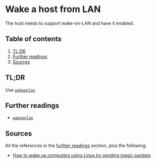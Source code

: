 # Wake a host from LAN

The host needs to support wake-on-LAN and have it enabled.

## Table of contents <!-- omit in toc -->

1. [TL;DR](#tldr)
1. [Further readings](#further-readings)
1. [Sources](#sources)

## TL;DR

Use [`wakeonlan`][wakeonlan].

## Further readings

- [`wakeonlan`][wakeonlan]

## Sources

All the references in the [further readings] section, plus the following:

- [How to wake up computers using Linux by sending magic packets]

<!-- upstream -->
<!-- internal references -->

[further readings]: #further-readings

[wakeonlan]: wakeonlan.md

<!-- external references -->

[how to wake up computers using linux by sending magic packets]: https://www.cyberciti.biz/tips/linux-send-wake-on-lan-wol-magic-packets.html

